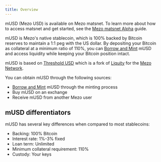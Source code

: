 ```yaml
---
title: Overview
---
```


mUSD (Mezo USD) is available on Mezo matsnet. To learn more about how to access matsnet and get started, see the [Mezo matsnet Alpha](/docs/users/getting-started/mezo-matsnet-alpha-testnet) guide.

mUSD is Mezo's native stablecoin, which is 100% backed by Bitcoin reserves to maintain a 1:1 peg with the US dollar. By depositing your Bitcoin as collateral at a minimum ratio of 110%, you can [Borrow and Mint](./mint-musd.md) mUSD and access liquidity while keeping your Bitcoin position intact.

mUSD is based on [Threshold USD](https://github.com/Threshold-USD/dev) which is a fork of [Liquity](https://github.com/liquity/dev) for the [Mezo Network](https://mezo.org).

You can obtain mUSD through the following sources:

- [Borrow and Mint](./mint-musd.md) mUSD through the minting process
- Buy mUSD on an exchange
- Receive mUSD from another Mezo user

## mUSD differentiators

mUSD has several key differences when compared to most stablecoins:

- Backing: 100% Bitcoin
- Interest rate: 1%-3% fixed
- Loan term: Unlimited
- Minimum collateral requirement: 110%
- Custody: Your keys